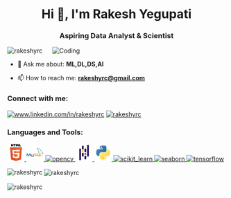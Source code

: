 <h1 align="center">Hi 👋, I'm Rakesh Yegupati</h1>
<h3 align="center">Aspiring Data Analyst & Scientist</h3>
<img align="right" alt="Coding" width="400" src="https://online.jcu.edu.au/sites/default/files/field/image/JCU_MDS_July2.jpg">

<p align="left"> <img src="https://komarev.com/ghpvc/?username=rakeshyrc&label=Profile%20views&color=0e75b6&style=flat" alt="rakeshyrc" /> </p>

- 💬 Ask me about: **ML,DL,DS,AI**

- 📫 How to reach me: **rakeshyrc@gmail.com**

<h3 align="left">Connect with me:</h3>
<p align="left">
<a href="https://www.linkedin.com/in/rakeshyrc" target="blank"><img align="center" src="https://raw.githubusercontent.com/rahuldkjain/github-profile-readme-generator/master/src/images/icons/Social/linked-in-alt.svg" alt="www.linkedin.com/in/rakeshyrc" height="30" width="40" /></a>
<a href="https://instagram.com/rakesh__yrc" target="blank"><img align="center" src="https://raw.githubusercontent.com/rahuldkjain/github-profile-readme-generator/master/src/images/icons/Social/instagram.svg" alt="rakeshyrc" height="30" width="40" /></a>
</p>

<h3 align="left">Languages and Tools:</h3>
<p align="left"> <a href="https://www.w3.org/html/" target="_blank" rel="noreferrer"> <img src="https://raw.githubusercontent.com/devicons/devicon/master/icons/html5/html5-original-wordmark.svg" alt="html5" width="40" height="40"/> </a> <a href="https://www.mysql.com/" target="_blank" rel="noreferrer"> <img src="https://raw.githubusercontent.com/devicons/devicon/master/icons/mysql/mysql-original-wordmark.svg" alt="mysql" width="40" height="40"/> </a> <a href="https://opencv.org/" target="_blank" rel="noreferrer"> <img src="https://www.vectorlogo.zone/logos/opencv/opencv-icon.svg" alt="opencv" width="40" height="40"/> </a> <a href="https://pandas.pydata.org/" target="_blank" rel="noreferrer"> <img src="https://raw.githubusercontent.com/devicons/devicon/2ae2a900d2f041da66e950e4d48052658d850630/icons/pandas/pandas-original.svg" alt="pandas" width="40" height="40"/> </a> <a href="https://www.python.org" target="_blank" rel="noreferrer"> <img src="https://raw.githubusercontent.com/devicons/devicon/master/icons/python/python-original.svg" alt="python" width="40" height="40"/> </a> <a href="https://scikit-learn.org/" target="_blank" rel="noreferrer"> <img src="https://upload.wikimedia.org/wikipedia/commons/0/05/Scikit_learn_logo_small.svg" alt="scikit_learn" width="40" height="40"/> </a> <a href="https://seaborn.pydata.org/" target="_blank" rel="noreferrer"> <img src="https://seaborn.pydata.org/_images/logo-mark-lightbg.svg" alt="seaborn" width="40" height="40"/> </a> <a href="https://www.tensorflow.org" target="_blank" rel="noreferrer"> <img src="https://www.vectorlogo.zone/logos/tensorflow/tensorflow-icon.svg" alt="tensorflow" width="40" height="40"/> </a> </p>

<p><img align="left" src="https://github-readme-stats.vercel.app/api/top-langs?username=rakeshyrc&show_icons=true&locale=en&layout=compact" alt="rakeshyrc" /></p>

<p>&nbsp;<img align="center" src="https://github-readme-stats.vercel.app/api?username=rakeshyrc&show_icons=true&locale=en" alt="rakeshyrc" /></p>

<p><img align="center" src="https://github-readme-streak-stats.herokuapp.com/?user=rakeshyrc&" alt="rakeshyrc" /></p>
